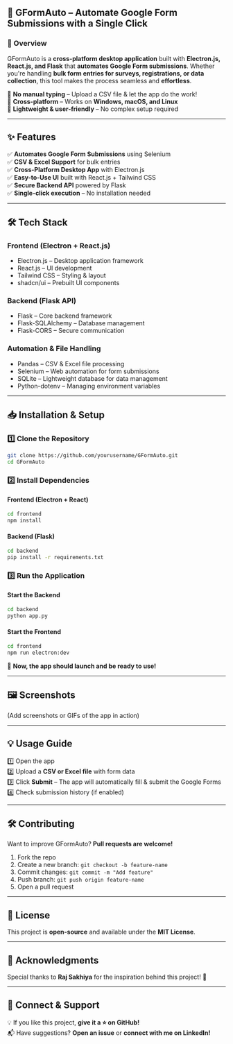

## 🚀 GFormAuto – Automate Google Form Submissions with a Single Click  

### **📌 Overview**  
GFormAuto is a **cross-platform desktop application** built with **Electron.js, React.js, and Flask** that **automates Google Form submissions**. Whether you're handling **bulk form entries for surveys, registrations, or data collection**, this tool makes the process seamless and **effortless**.  

🔹 **No manual typing** – Upload a CSV file & let the app do the work!  
🔹 **Cross-platform** – Works on **Windows, macOS, and Linux**  
🔹 **Lightweight & user-friendly** – No complex setup required  

---

## **✨ Features**  
✅ **Automates Google Form Submissions** using Selenium  
✅ **CSV & Excel Support** for bulk entries  
✅ **Cross-Platform Desktop App** with Electron.js  
✅ **Easy-to-Use UI** built with React.js + Tailwind CSS  
✅ **Secure Backend API** powered by Flask  
✅ **Single-click execution** – No installation needed  

---

## **🛠️ Tech Stack**  

### **Frontend (Electron + React.js)**  
- Electron.js – Desktop application framework  
- React.js – UI development  
- Tailwind CSS – Styling & layout  
- shadcn/ui – Prebuilt UI components  

### **Backend (Flask API)**  
- Flask – Core backend framework  
- Flask-SQLAlchemy – Database management  
- Flask-CORS – Secure communication  

### **Automation & File Handling**  
- Pandas – CSV & Excel file processing  
- Selenium – Web automation for form submissions  
- SQLite – Lightweight database for data management  
- Python-dotenv – Managing environment variables  

---

## **📥 Installation & Setup**  

### **1️⃣ Clone the Repository**  
```sh
git clone https://github.com/yourusername/GFormAuto.git
cd GFormAuto
```

### **2️⃣ Install Dependencies**  
#### **Frontend (Electron + React)**
```sh
cd frontend
npm install
```

#### **Backend (Flask)**
```sh
cd backend
pip install -r requirements.txt
```

### **3️⃣ Run the Application**  
#### **Start the Backend**  
```sh
cd backend
python app.py
```

#### **Start the Frontend**  
```sh
cd frontend
npm run electron:dev
```

🚀 **Now, the app should launch and be ready to use!**  

---

## **🖼️ Screenshots**  
(Add screenshots or GIFs of the app in action)  

---

## **💡 Usage Guide**  
1️⃣ Open the app  
2️⃣ Upload a **CSV or Excel file** with form data  
3️⃣ Click **Submit** – The app will automatically fill & submit the Google Forms  
4️⃣ Check submission history (if enabled)  

---

## **🛠️ Contributing**  
Want to improve GFormAuto? **Pull requests are welcome!**  
1. Fork the repo  
2. Create a new branch: `git checkout -b feature-name`  
3. Commit changes: `git commit -m "Add feature"`  
4. Push branch: `git push origin feature-name`  
5. Open a pull request  

---

## **📜 License**  
This project is **open-source** and available under the **MIT License**.  

---

## **🌟 Acknowledgments**  
Special thanks to **Raj Sakhiya** for the inspiration behind this project! 🚀  

---

## **🔗 Connect & Support**  
💡 If you like this project, **give it a ⭐ on GitHub!**  
📬 Have suggestions? **Open an issue** or **connect with me on LinkedIn!**  

